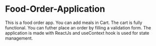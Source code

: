 # Food-Order-Application
This is a food order app. You can add meals in Cart. The cart is fully functional. You can futher place an order by filling a validation form. The application is made with ReactJs and useContext hook is used for state management.
